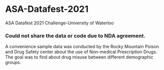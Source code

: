 # ASA-Datafest-2021
ASA Datafest 2021 Challenge-University of Waterloo

### Could not share the data or code due to NDA agreement. 
A convenience sample data was conducted by the Rocky Mountain Poison and Drug Safety center about the use of Non-medical Prescription Drugs. The goal was to find about drug misuse between different demographic groups.
